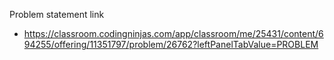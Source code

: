Problem statement link

- https://classroom.codingninjas.com/app/classroom/me/25431/content/694255/offering/11351797/problem/26762?leftPanelTabValue=PROBLEM


